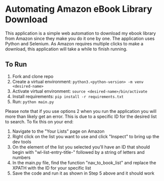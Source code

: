 Automating Amazon eBook Library Download
========================================

This application is a simple web automation to download my ebook library from Amazon since they make you do it one by one. The application uses Python and Selenium. As Amazon requires multiple clicks to make a download, this application will take a while to finish running. 

To Run
------
1. Fork and clone repo
2. Create a virtual environment:
    `python3.<python-version> -m venv <desired-name>`
3. Activate virtual environment:
    `source <desired-name>/bin/activate`
4. Install requirements:
    `pip install -r requirements.txt`
5. Run:
    `python main.py`

Please note that if you use options 2 when you run the application you will more than likely get an error. This is due to a specific ID for the desired list to search. To fix this on your end:
1. Navigate to the "Your Lists" page on Amazon
2. Right click on the list you want to use and click "Inspect" to bring up the dev tools
3. On the <span> element of the list you selected you'll have an ID that should begin with "wl-list-entry-title-" followed by a string of letters and numbers
4. In the main.py file, find the function "nav_to_book_list" and replace the XPATH with the ID for your specific list
5. Save the code and run it as shown in Step 5 above and it should work
